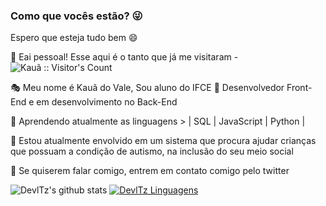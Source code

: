 ### Como que vocês estão? 😜
Espero que esteja tudo bem 😄

👋 Eai pessoal! Esse aqui é o tanto que já me visitaram -  <img src="https://profile-counter.glitch.me/{DevlTz}/count.svg" alt="Kauã :: Visitor's Count" />

🎭 Meu nome é Kauã do Vale, Sou aluno do IFCE
💼 Desenvolvedor Front-End e em desenvolvimento no Back-End 

📕 Aprendendo atualmente as linguagens > | SQL |  JavaScript | Python |

🔭 Estou atualmente envolvido em um sistema que procura ajudar crianças que possuam a condição de autismo, na inclusão do seu meio social 

💬 Se quiserem falar comigo, entrem em contato comigo pelo twitter

![DevlTz's github stats](https://github-readme-stats.vercel.app/api?username=DevlTz&show_icons=true&theme=tokyonight)
[![DevlTz Linguagens](https://github-readme-stats.vercel.app/api/top-langs/?username=DevlTz&layout=compact&theme=dracula)](https://github.com/anuraghazra/github-readme-stats)

<!--
**DevlTz/DevlTz** is a ✨ _special_ ✨ repository because its `README.md` (this file) appears on your GitHub profile.

Here are some ideas to get you started:

- 🔭 I’m currently working on ...
- 🌱 I’m currently learning ...
- 👯 I’m looking to collaborate on ...
- 🤔 I’m looking for help with ...
- 💬 Ask me about ...
- 📫 How to reach me: ...
- 😄 Pronouns: ...
- ⚡ Fun fact: ...
-->
